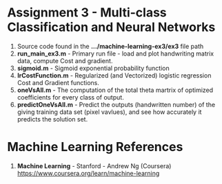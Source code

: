 #   Assignment 3 - Multi-class Classification and Neural Networks
1.  Source code found in the **.../machine-learning-ex3/ex3** file path
2.  **run_main_ex3.m** 	- Primary run file - load and plot handwriting matrix data, compute Cost and gradient.  
3.  **sigmoid.m**	- Sigmoid exponential probability function
4.  **lrCostFunction.m**	- Regularized (and Vectorized) logistic regression Cost and Gradient functions.
5.  **oneVsAll.m**	- The computation of the total theta martrix of optimized coefficients for every class of output.
6.  **predictOneVsAll.m**	- Predict the outputs (handwritten number) of the giving training data set (pixel vavlues), and see how accurately it predicts the solution set. 


# Machine Learning References
1.  **Machine Learning** - Stanford - Andrew Ng (Coursera)   
    https://www.coursera.org/learn/machine-learning
